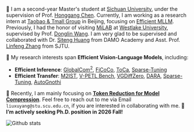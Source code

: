 🌈 I am a second-year Master's student at [Sichuan University](https://en.scu.edu.cn/), under the supervision of Prof. [Honggang Chen](https://sites.google.com/view/honggangchen/). Currently, I am working as a research intern at [Taobao & Tmall Group](https://talent.taotian.com/) in Beijing, focusing on [Efficient MLLM](https://github.com/lijiannuist/Efficient-Multimodal-LLMs-Survey). <!--Previously, I had the honor of visiting the [VIP Lab](https://zhengfenglab.com/) at [SUSTech](https://www.sustech.edu.cn/en/), supervised by Prof. [Feng Zheng](https://faculty.sustech.edu.cn/?tagid=fengzheng&go=1&iscss=1&snapid=1&lang=en).--> Previously, I had the honor of visiting [MiLAB](https://milab.westlake.edu.cn/) at [Westlake University](https://www.westlake.edu.cn/), supervised by Prof. [Donglin Wang](https://en.westlake.edu.cn/faculty/donglin-wang.html). I am very glad to be supervised and collaborated with Dr. [Siteng Huang](https://kyonhuang.top/) from DAMO Academy and Asst. Prof. [Linfeng Zhang](http://www.zhanglinfeng.tech/) from SJTU.

<!-- 📌 My research interests span **Efficient Multi-modal Large Language Models**, including:

* **Discrimination**: [visual grounding](https://github.com/linhuixiao/Awesome-Visual-Grounding) and [referring video object segmentation](https://github.com/gaomingqi/Awesome-Video-Object-Segmentation).
* **Adaptation**: [parameter-efficient transfer learning](https://github.com/synbol/Awesome-Parameter-Efficient-Transfer-Learning) and [model compression](https://github.com/MingSun-Tse/Efficient-Deep-Learning).  
* **Reconstruction**: [super-resolution](https://github.com/ChaofWang/Awesome-Super-Resolution) and [image quality assessment](https://github.com/chaofengc/Awesome-Image-Quality-Assessment).
* **Generation**: [text-to-image generation](https://github.com/AlonzoLeeeooo/awesome-text-to-image-studies) and [text-to-video generation](https://github.com/soraw-ai/Awesome-Text-to-Video-Generation). -->

📌 My research interests span **Efficient Vision-Language Models**, including:
* **Efficient Inference**: [GlobalCom<sup>2</sup>](https://arxiv.org/abs/2501.05179), [FiCoCo](https://arxiv.org/abs/2411.17686), [ToCa](https://arxiv.org/abs/2410.05317), [Sparse-Tuning](https://arxiv.org/abs/2405.14700)
* **Efficient Transfer**: [M2IST](https://arxiv.org/abs/2407.01131), [V-PETL Bench](https://openreview.net/forum?id=yS1dUkQFnu), [VGDiffZero](https://arxiv.org/abs/2309.01141), [DARA](https://arxiv.org/abs/2405.06217), [Sparse-Tuning](https://arxiv.org/abs/2405.14700), [AutoGnothi](https://arxiv.org/abs/2410.21815)

📢 Recently, I am mainly focusing on **[Token Reduction for Model Compression](https://github.com/xuyang-liu16/Awesome-Token-Reduction-for-Model-Compression)**. Feel free to reach out to me via Email `liuxuyang@stu.scu.edu.cn`, if you are interested in collaborating with me. 🙋 **I’m actively seeking Ph.D. position in 2026 Fall!**

  
![Github stats](https://github-readme-stats.vercel.app/api?username=xuyang-liu16&theme=github_dark_dimmed&show_icons=true&count_private=true&layout=compact)

